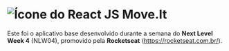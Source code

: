 # ![Ícone do React JS](https://cdn.worldvectorlogo.com/logos/react-1.svg) Move.It

Este foi o aplicativo base desenvolvido durante a semana do **Next Level Week 4** (NLW04), promovido pela **Rocketseat** (https://rocketseat.com.br/).

